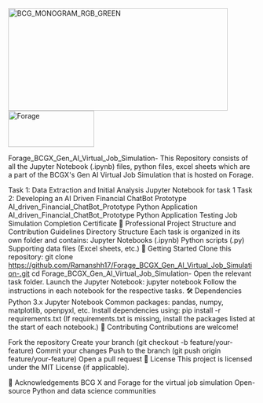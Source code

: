 <img width="447" height="209" alt="BCG_MONOGRAM_RGB_GREEN" src="https://github.com/user-attachments/assets/46748a12-6bb5-41c1-8116-a7f4522ea793" />
<img width="175" height="74" alt="Forage" src="https://github.com/user-attachments/assets/014e0a0a-0f87-4fd1-93c5-5c44fd474af2" />

Forage_BCGX_Gen_AI_Virtual_Job_Simulation-
This Repository consists of all the Jupyter Notebook (.ipynb) files, python files, excel sheets which are a part of the BCGX's Gen AI Virtual Job Simulation that is hosted on Forage.

Task 1: Data Extraction and Initial Analysis
Jupyter Notebook for task 1
Task 2: Developing an AI Driven Financial ChatBot Prototype
AI_driven_Financial_ChatBot_Prototype Python Application
AI_driven_Financial_ChatBot_Prototype Python Application Testing
Job Simulation Completion Certificate
📁 Professional Project Structure and Contribution Guidelines
Directory Structure
Each task is organized in its own folder and contains:
Jupyter Notebooks (.ipynb)
Python scripts (.py)
Supporting data files (Excel sheets, etc.)
🚀 Getting Started
Clone this repository:
git clone https://github.com/Ramanshh17/Forage_BCGX_Gen_AI_Virtual_Job_Simulation-.git
cd Forage_BCGX_Gen_AI_Virtual_Job_Simulation-
Open the relevant task folder.
Launch the Jupyter Notebook:
jupyter notebook
Follow the instructions in each notebook for the respective tasks.
🛠️ Dependencies
Python 3.x
Jupyter Notebook
Common packages: pandas, numpy, matplotlib, openpyxl, etc.
Install dependencies using:
pip install -r requirements.txt
(If requirements.txt is missing, install the packages listed at the start of each notebook.)
🤝 Contributing
Contributions are welcome!

Fork the repository
Create your branch (git checkout -b feature/your-feature)
Commit your changes
Push to the branch (git push origin feature/your-feature)
Open a pull request
📜 License
This project is licensed under the MIT License (if applicable).

🙏 Acknowledgements
BCG X and Forage for the virtual job simulation
Open-source Python and data science communities

